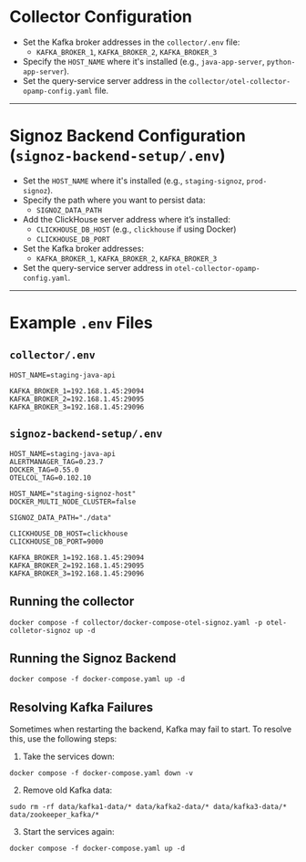 # Collector Configuration

- Set the Kafka broker addresses in the `collector/.env` file:
  - `KAFKA_BROKER_1`, `KAFKA_BROKER_2`, `KAFKA_BROKER_3`
- Specify the `HOST_NAME` where it's installed (e.g., `java-app-server`, `python-app-server`).
- Set the query-service server address in the `collector/otel-collector-opamp-config.yaml` file.

---

# Signoz Backend Configuration (`signoz-backend-setup/.env`)

- Set the `HOST_NAME` where it's installed (e.g., `staging-signoz`, `prod-signoz`).
- Specify the path where you want to persist data:
  - `SIGNOZ_DATA_PATH`
- Add the ClickHouse server address where it’s installed:
  - `CLICKHOUSE_DB_HOST` (e.g., `clickhouse` if using Docker)
  - `CLICKHOUSE_DB_PORT`
- Set the Kafka broker addresses:
  - `KAFKA_BROKER_1`, `KAFKA_BROKER_2`, `KAFKA_BROKER_3`
- Set the query-service server address in `otel-collector-opamp-config.yaml`.

---

# Example `.env` Files

## `collector/.env`

```plaintext
HOST_NAME=staging-java-api

KAFKA_BROKER_1=192.168.1.45:29094
KAFKA_BROKER_2=192.168.1.45:29095
KAFKA_BROKER_3=192.168.1.45:29096
```


## `signoz-backend-setup/.env`

```plaintext
HOST_NAME=staging-java-api
ALERTMANAGER_TAG=0.23.7
DOCKER_TAG=0.55.0
OTELCOL_TAG=0.102.10

HOST_NAME="staging-signoz-host"
DOCKER_MULTI_NODE_CLUSTER=false

SIGNOZ_DATA_PATH="./data"

CLICKHOUSE_DB_HOST=clickhouse
CLICKHOUSE_DB_PORT=9000

KAFKA_BROKER_1=192.168.1.45:29094
KAFKA_BROKER_2=192.168.1.45:29095
KAFKA_BROKER_3=192.168.1.45:29096
```

## Running the collector
```plaintext
docker compose -f collector/docker-compose-otel-signoz.yaml -p otel-colletor-signoz up -d
```

## Running the Signoz Backend
```plaintext
docker compose -f docker-compose.yaml up -d
```


## Resolving Kafka Failures
Sometimes when restarting the backend, Kafka may fail to start. To resolve this, use the following steps:


1. Take the services down:
```
docker compose -f docker-compose.yaml down -v
```

2. Remove old Kafka data:
```
sudo rm -rf data/kafka1-data/* data/kafka2-data/* data/kafka3-data/* data/zookeeper_kafka/*
```

3. Start the services again:
```
docker compose -f docker-compose.yaml up -d
```